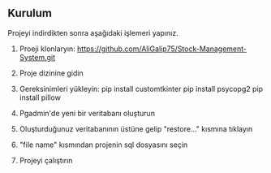 ## Kurulum
Projeyi indirdikten sonra aşağıdaki işlemeri yapınız.

1. Proeji klonlaryın: https://github.com/AliGalip75/Stock-Management-System.git

2. Proje dizinine gidin

3. Gereksinimleri yükleyin:
    pip install customtkinter
    pip install psycopg2
    pip install pillow

4. Pgadmin'de yeni bir veritabanı oluşturun

5. Oluşturduğunuz veritabanının üstüne gelip "restore..." kısmına tıklayın

6. "file name" kısmından projenin sql dosyasını seçin

7. Projeyi çalıştırın
